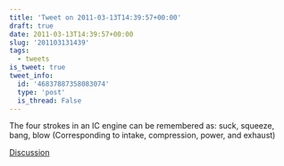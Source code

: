 ```yaml
---
title: 'Tweet on 2011-03-13T14:39:57+00:00'
draft: true
date: 2011-03-13T14:39:57+00:00
slug: '201103131439'
tags:
  - tweets
is_tweet: true
tweet_info:
  id: '46837887358083074'
  type: 'post'
  is_thread: False
---
```




The four strokes in an IC engine can be remembered as: suck, squeeze, bang, blow (Corresponding to intake, compression, power, and exhaust)

[Discussion](https://x.com/sytelus/status/46837887358083074)
